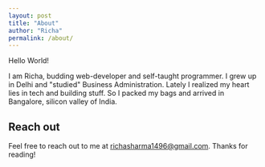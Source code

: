 ```yaml
---
layout: post
title: "About"
author: "Richa"
permalink: /about/
---
```


Hello World!	

I am Richa, budding web-developer and self-taught programmer. I grew up in Delhi and "studied" Business Administration. Lately I realized my heart lies in tech and building stuff. So I packed my bags and arrived in Bangalore, silicon valley of India. 


## Reach out
Feel free to reach out to me at richasharma1496@gmail.com.
Thanks for reading!
